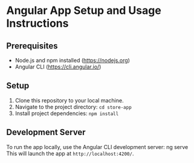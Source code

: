 # Angular App Setup and Usage Instructions

## Prerequisites
- Node.js and npm installed (https://nodejs.org)
- Angular CLI (https://cli.angular.io/)

## Setup
1. Clone this repository to your local machine.
2. Navigate to the project directory: `cd store-app`
3. Install project dependencies: `npm install`

## Development Server
To run the app locally, use the Angular CLI development server:
ng serve
This will launch the app at `http://localhost:4200/`.
